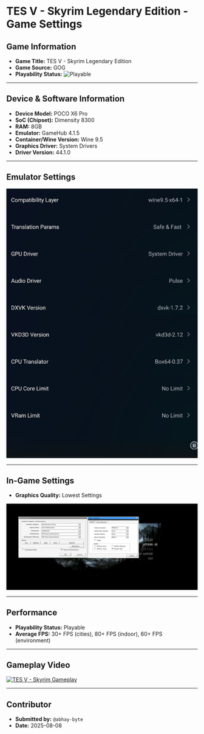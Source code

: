 # TES V - Skyrim Legendary Edition - Game Settings

## Game Information

*   **Game Title:** TES V - Skyrim Legendary Edition
*   **Game Source:** GOG
*   **Playability Status:** ![Playable](https://img.shields.io/badge/Playable-4CAF50?style=for-the-badge)

---

## Device & Software Information

*   **Device Model:** POCO X6 Pro
*   **SoC (Chipset):** Dimensity 8300
*   **RAM:** 8GB
*   **Emulator:** GameHub 4.1.5
*   **Container/Wine Version:** Wine 9.5
*   **Graphics Driver:** System Drivers
*   **Driver Version:** 44.1.0

---

## Emulator Settings

![Emulator Settings](../../settings/s1.jpg)

---

## In-Game Settings

*   **Graphics Quality:** Lowest Settings

![In-Game Settings](../../settings/tesv.png)

---

## Performance

*   **Playability Status:** Playable
*   **Average FPS:** 30+ FPS (cities), 80+ FPS (indoor), 60+ FPS (environment)

---

## Gameplay Video

[![TES V - Skyrim Gameplay](https://img.youtube.com/vi/oKjfuoFCNzQ/0.jpg)](https://www.youtube.com/watch?v=oKjfuoFCNzQ)

---

## Contributor

*   **Submitted by:** `@abhay-byte`
*   **Date:** 2025-08-08
